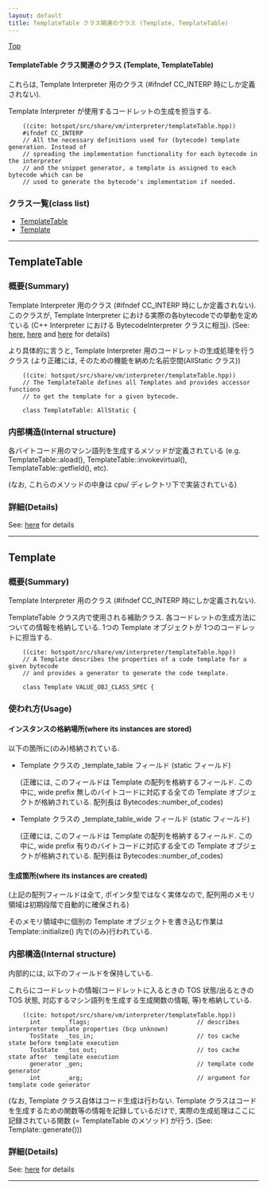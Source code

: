 ```yaml
---
layout: default
title: TemplateTable クラス関連のクラス (Template, TemplateTable)
---
```

[Top](../index.html)

#### TemplateTable クラス関連のクラス (Template, TemplateTable)

これらは, Template Interpreter 用のクラス (#ifndef CC_INTERP 時にしか定義されない).

Template Interpreter が使用するコードレットの生成を担当する.


```
    ((cite: hotspot/src/share/vm/interpreter/templateTable.hpp))
    #ifndef CC_INTERP
    // All the necessary definitions used for (bytecode) template generation. Instead of
    // spreading the implementation functionality for each bytecode in the interpreter
    // and the snippet generator, a template is assigned to each bytecode which can be
    // used to generate the bytecode's implementation if needed.
```


### クラス一覧(class list)

  * [TemplateTable](#noxFepDyB0)
  * [Template](#noFgafabI5)


---
## <a name="noxFepDyB0" id="noxFepDyB0">TemplateTable</a>

### 概要(Summary)
Template Interpreter 用のクラス (#ifndef CC_INTERP 時にしか定義されない).
このクラスが, Template Interpreter における実際の各bytecodeでの挙動を定めている
(C++ Interpreter における BytecodeInterpreter クラスに相当). (See: [here](no7882AgC.html), [here](no3059SwU.html) and [here](no7882bnt.html) for details)

より具体的に言うと, 
Template Interpreter 用のコードレットの生成処理を行うクラス (より正確には, そのための機能を納めた名前空間(AllStatic クラス))


```
    ((cite: hotspot/src/share/vm/interpreter/templateTable.hpp))
    // The TemplateTable defines all Templates and provides accessor functions
    // to get the template for a given bytecode.
    
    class TemplateTable: AllStatic {
```

### 内部構造(Internal structure)
各バイトコード用のマシン語列を生成するメソッドが定義されている
(e.g. TemplateTable::aload(), TemplateTable::invokevirtual(), TemplateTable::getfield(), etc).

(なお, これらのメソッドの中身は cpu/ ディレクトリ下で実装されている)




### 詳細(Details)
See: [here](../doxygen/classTemplateTable.html) for details

---
## <a name="noFgafabI5" id="noFgafabI5">Template</a>

### 概要(Summary)
Template Interpreter 用のクラス (#ifndef CC_INTERP 時にしか定義されない).

TemplateTable クラス内で使用される補助クラス. 
各コードレットの生成方法についての情報を格納している.
1つの Template オブジェクトが 1つのコードレットに担当する.


```
    ((cite: hotspot/src/share/vm/interpreter/templateTable.hpp))
    // A Template describes the properties of a code template for a given bytecode
    // and provides a generator to generate the code template.
    
    class Template VALUE_OBJ_CLASS_SPEC {
```

### 使われ方(Usage)
#### インスタンスの格納場所(where its instances are stored)
以下の箇所に(のみ)格納されている.

* Template クラスの _template_table フィールド (static フィールド)
  
  (正確には, このフィールドは Template の配列を格納するフィールド.
  この中に, wide prefix 無しのバイトコードに対応する全ての Template オブジェクトが格納されている.
  配列長は Bytecodes::number_of_codes)

* Template クラスの _template_table_wide フィールド (static フィールド)
  
  (正確には, このフィールドは Template の配列を格納するフィールド.
  この中に, wide prefix 有りのバイトコードに対応する全ての Template オブジェクトが格納されている.
  配列長は Bytecodes::number_of_codes)

#### 生成箇所(where its instances are created)
(上記の配列フィールドは全て, ポインタ型ではなく実体なので, 配列用のメモリ領域は初期段階で自動的に確保される)

そのメモリ領域中に個別の Template オブジェクトを書き込む作業は Template::initialize() 内で(のみ)行われている.

### 内部構造(Internal structure)
内部的には, 以下のフィールドを保持している.

これらにコードレットの情報(コードレットに入るときの TOS 状態/出るときの TOS 状態, 
対応するマシン語列を生成する生成関数の情報, 等)を格納している.


```
    ((cite: hotspot/src/share/vm/interpreter/templateTable.hpp))
      int       _flags;                              // describes interpreter template properties (bcp unknown)
      TosState  _tos_in;                             // tos cache state before template execution
      TosState  _tos_out;                            // tos cache state after  template execution
      generator _gen;                                // template code generator
      int       _arg;                                // argument for template code generator
```

(なお, Template クラス自体はコード生成は行わない.
Template クラスはコードを生成するための関数等の情報を記録しているだけで, 
実際の生成処理はここに記録されている関数 (= TemplateTable のメソッド) が行う.
(See: Template::generate()))




### 詳細(Details)
See: [here](../doxygen/classTemplate.html) for details

---
